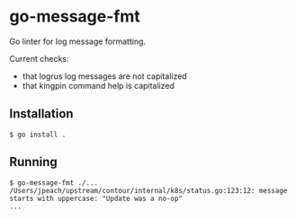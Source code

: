 # go-message-fmt

Go linter for log message formatting.

Current checks:

* that logrus log messages are not capitalized
* that kingpin command help is capitalized

## Installation

```
$ go install .
```

## Running

```
$ go-message-fmt ./...
/Users/jpeach/upstream/contour/internal/k8s/status.go:123:12: message starts with uppercase: "Update was a no-op"
...
```
